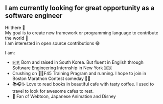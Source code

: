 ## I am currently looking for great opportunity as a software engineer 

Hi there 👋
<br>
My goal is to create new framework or programming language to contribute the world :sparkler:
<br>
I am interested in open source contributions 😁

I am:
   - 🇰🇷 Born and raised in South Korea. But fluent in English through Software Engineering Internship in New York 🇺🇸
   - Crushing on 🏋️‍♂️F45 Training Pragram and running. I hope to join in Boston Marathon Contest someday 🏃‍♀️
   - 📚🎧☕ Love to read books in beautiful cafe with tasty coffee. I used to travel to look for awesome cafes to rest.
   - 🎨 Fan of Webtoon, Japanese Animation and Disney


<!--
**AnneMayor/annemayor** is a ✨ _special_ ✨ repository because its `README.md` (this file) appears on your GitHub profile.

Here are some ideas to get you started:

- 🔭 I’m currently working on ...
- 🌱 I’m currently learning ...
- 👯 I’m looking to collaborate on ...
- 🤔 I’m looking for help with ...
- 💬 Ask me about ...
- 📫 How to reach me: ...
- 😄 Pronouns: ...
- ⚡ Fun fact: ...
-->
